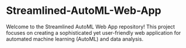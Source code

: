 # Streamlined-AutoML-Web-App
Welcome to the Streamlined AutoML Web App repository! This project focuses on creating a sophisticated yet user-friendly web application for automated machine learning (AutoML) and data analysis.
